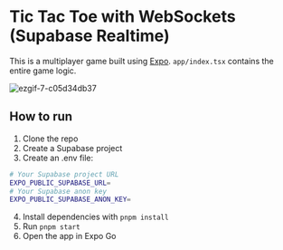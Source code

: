 # Tic Tac Toe with WebSockets (Supabase Realtime)

This is a multiplayer game built using [Expo](https://expo.dev/). `app/index.tsx` contains the entire game logic.

![ezgif-7-c05d34db37](https://github.com/user-attachments/assets/936ed56d-9f9c-48bd-8b4b-cfd3ce54b120)

## How to run

1. Clone the repo
2. Create a Supabase project
3. Create an .env file:

```sh
# Your Supabase project URL
EXPO_PUBLIC_SUPABASE_URL=
# Your Supabase anon key
EXPO_PUBLIC_SUPABASE_ANON_KEY=
```

4. Install dependencies with `pnpm install`
5. Run `pnpm start`
6. Open the app in Expo Go
